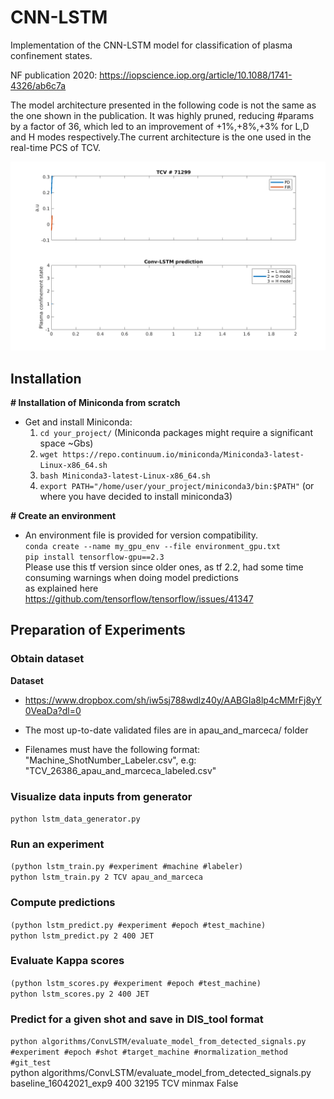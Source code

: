 # CNN-LSTM

Implementation of the CNN-LSTM model for classification of plasma confinement states.

NF publication 2020: 
https://iopscience.iop.org/article/10.1088/1741-4326/ab6c7a

The model architecture presented in the following code is not the same as the one shown in the publication.
It was highly pruned, reducing #params by a factor of 36, which led to an improvement of +1%,+8%,+3% for L,D and H modes respectively.The current architecture is the one used in the real-time PCS of TCV.

<p align="center"> 
    <img width="600" src="./myanimation.gif" alt="Conv-LSTM Real-Time Predictions in TCV">
</p>

## Installation

<b># Installation of Miniconda from scratch</b>
- Get and install Miniconda:
    1. `cd your_project/` (Miniconda packages might require a significant space ~Gbs)
    1. `wget https://repo.continuum.io/miniconda/Miniconda3-latest-Linux-x86_64.sh`
    2. `bash Miniconda3-latest-Linux-x86_64.sh`
    3. `export PATH="/home/user/your_project/miniconda3/bin:$PATH"` (or where you have decided to install miniconda3)

<b># Create an environment</b>
- An environment file is provided for version compatibility.\
`conda create --name my_gpu_env --file environment_gpu.txt`\
`pip install tensorflow-gpu==2.3`\
Please use this tf version since older ones, as tf 2.2, had some time consuming warnings when doing model predictions\
as explained here https://github.com/tensorflow/tensorflow/issues/41347

## Preparation of Experiments
### Obtain dataset

<b>Dataset</b>
* https://www.dropbox.com/sh/iw5sj788wdlz40y/AABGIa8lp4cMMrFj8yY0VeaDa?dl=0
- The most up-to-date validated files are in apau_and_marceca/ folder

- Filenames must have the following format: "Machine_ShotNumber_Labeler.csv", e.g: "TCV_26386_apau_and_marceca_labeled.csv"

### Visualize data inputs from generator
`python lstm_data_generator.py`

### Run an experiment
`(python lstm_train.py #experiment #machine #labeler)`\
`python lstm_train.py 2 TCV apau_and_marceca`

### Compute predictions
`(python lstm_predict.py #experiment #epoch #test_machine)`\
`python lstm_predict.py 2 400 JET`

### Evaluate Kappa scores
`(python lstm_scores.py #experiment #epoch #test_machine)`\
`python lstm_scores.py 2 400 JET`

### Predict for a given shot and save in DIS_tool format
`python algorithms/ConvLSTM/evaluate_model_from_detected_signals.py #experiment #epoch #shot #target_machine #normalization_method #git_test`\
python algorithms/ConvLSTM/evaluate_model_from_detected_signals.py baseline_16042021_exp9 400 32195 TCV minmax False
